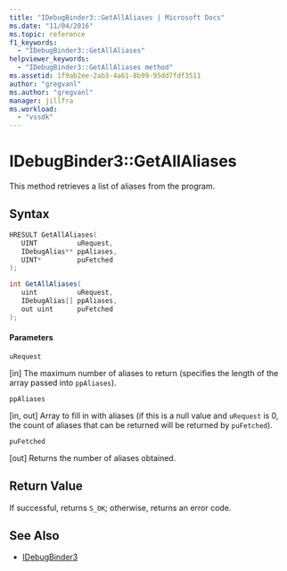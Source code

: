 ```yaml
---
title: "IDebugBinder3::GetAllAliases | Microsoft Docs"
ms.date: "11/04/2016"
ms.topic: reference
f1_keywords:
  - "IDebugBinder3::GetAllAliases"
helpviewer_keywords:
  - "IDebugBinder3::GetAllAliases method"
ms.assetid: 1f9ab2ee-2ab3-4a61-8b99-95dd7fdf3511
author: "gregvanl"
ms.author: "gregvanl"
manager: jillfra
ms.workload:
  - "vssdk"
---
```

# IDebugBinder3::GetAllAliases
This method retrieves a list of aliases from the program.

## Syntax

```cpp
HRESULT GetAllAliases(
   UINT          uRequest,
   IDebugAlias** ppAliases,
   UINT*         puFetched
);
```

```csharp
int GetAllAliases(
   uint          uRequest,
   IDebugAlias[] ppAliases,
   out uint      puFetched
);
```

#### Parameters
 `uRequest`

 [in] The maximum number of aliases to return (specifies the length of the array passed into `ppAliases`).

 `ppAliases`

 [in, out] Array to fill in with aliases (if this is a null value and `uRequest` is 0, the count of aliases that can be returned will be returned by `puFetched`).

 `puFetched`

 [out] Returns the number of aliases obtained.

## Return Value
 If successful, returns `S_OK`; otherwise, returns an error code.

## See Also
- [IDebugBinder3](../../../extensibility/debugger/reference/idebugbinder3.md)